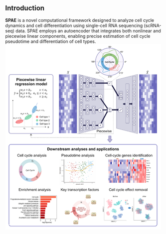 ## Introduction
**SPAE** is a novel computational framework designed to analyze cell cycle dynamics and cell differentiation using single-cell RNA sequencing (scRNA-seq) data.  SPAE employs an autoencoder that integrates both nonlinear and piecewise linear components, enabling precise estimation of cell cycle pseudotime and differentiation of cell types.
<img src="https://github.com/YaJahn/SPAE/blob/master/Fig1.png" width="500px">
